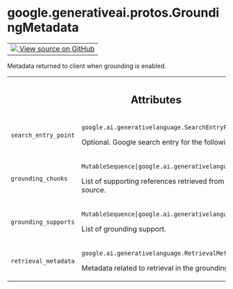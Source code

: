 
# google.generativeai.protos.GroundingMetadata

<!-- Insert buttons and diff -->

<table class="tfo-notebook-buttons tfo-api nocontent">
<td>
  <a target="_blank" href="https://github.com/googleapis/google-cloud-python/tree/main/packages/google-ai-generativelanguage/google/ai/generativelanguage_v1beta/types/generative_service.py#L964-L1008">
    <img src="https://www.tensorflow.org/images/GitHub-Mark-32px.png" />
    View source on GitHub
  </a>
</td>
</table>



Metadata returned to client when grounding is enabled.

<!-- Placeholder for "Used in" -->




<!-- Tabular view -->
 <table class="responsive fixed orange">
<colgroup><col width="214px"><col></colgroup>
<tr><th colspan="2"><h2 class="add-link">Attributes</h2></th></tr>

<tr>
<td>

`search_entry_point`<a id="search_entry_point"></a>

</td>
<td>

`google.ai.generativelanguage.SearchEntryPoint`

Optional. Google search entry for the
following-up web searches.


</td>
</tr><tr>
<td>

`grounding_chunks`<a id="grounding_chunks"></a>

</td>
<td>

`MutableSequence[google.ai.generativelanguage.GroundingChunk]`

List of supporting references retrieved from
specified grounding source.

</td>
</tr><tr>
<td>

`grounding_supports`<a id="grounding_supports"></a>

</td>
<td>

`MutableSequence[google.ai.generativelanguage.GroundingSupport]`

List of grounding support.

</td>
</tr><tr>
<td>

`retrieval_metadata`<a id="retrieval_metadata"></a>

</td>
<td>

`google.ai.generativelanguage.RetrievalMetadata`

Metadata related to retrieval in the
grounding flow.


</td>
</tr>
</table>



